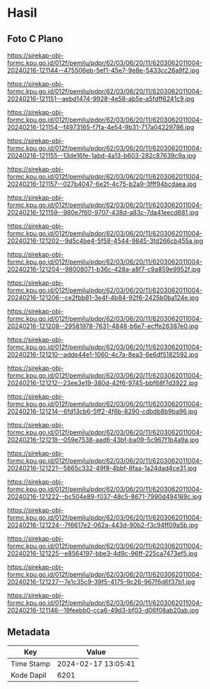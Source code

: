 # Hasil

## Foto C Plano

https://sirekap-obj-formc.kpu.go.id/012f/pemilu/pdpr/62/03/06/20/11/6203062011004-20240216-121144--475506eb-5ef1-45e7-9e8e-5433cc26a9f2.jpg

https://sirekap-obj-formc.kpu.go.id/012f/pemilu/pdpr/62/03/06/20/11/6203062011004-20240216-121151--aebd1474-9928-4e58-ab5e-a5fdff6241c9.jpg

https://sirekap-obj-formc.kpu.go.id/012f/pemilu/pdpr/62/03/06/20/11/6203062011004-20240216-121154--f4973165-f7fa-4e54-9b31-717a04229786.jpg

https://sirekap-obj-formc.kpu.go.id/012f/pemilu/pdpr/62/03/06/20/11/6203062011004-20240216-121155--13de16fe-1abd-4a13-b603-282c87639c9a.jpg

https://sirekap-obj-formc.kpu.go.id/012f/pemilu/pdpr/62/03/06/20/11/6203062011004-20240216-121157--027b4047-6e2f-4c75-b2a9-3fff94bcdaea.jpg

https://sirekap-obj-formc.kpu.go.id/012f/pemilu/pdpr/62/03/06/20/11/6203062011004-20240216-121159--980e7f60-9707-438d-a83c-7da41eecd681.jpg

https://sirekap-obj-formc.kpu.go.id/012f/pemilu/pdpr/62/03/06/20/11/6203062011004-20240216-121202--9d5c4be4-5f58-4544-9845-3fd266cb455a.jpg

https://sirekap-obj-formc.kpu.go.id/012f/pemilu/pdpr/62/03/06/20/11/6203062011004-20240216-121204--98008071-b36c-428a-a8f7-c9a859e9952f.jpg

https://sirekap-obj-formc.kpu.go.id/012f/pemilu/pdpr/62/03/06/20/11/6203062011004-20240216-121206--ce2fbb81-3e4f-4b84-92f6-2425b0ba124e.jpg

https://sirekap-obj-formc.kpu.go.id/012f/pemilu/pdpr/62/03/06/20/11/6203062011004-20240216-121208--29581978-7631-4848-b6e7-ecffe26387e0.jpg

https://sirekap-obj-formc.kpu.go.id/012f/pemilu/pdpr/62/03/06/20/11/6203062011004-20240216-121210--adde44e1-1060-4c7a-8ea3-6e6df5182592.jpg

https://sirekap-obj-formc.kpu.go.id/012f/pemilu/pdpr/62/03/06/20/11/6203062011004-20240216-121212--23ee3e19-380d-42f6-9745-bbf68f7d3922.jpg

https://sirekap-obj-formc.kpu.go.id/012f/pemilu/pdpr/62/03/06/20/11/6203062011004-20240216-121214--6fd13cb6-5ff2-4f6b-8290-cdbdb8b9ba96.jpg

https://sirekap-obj-formc.kpu.go.id/012f/pemilu/pdpr/62/03/06/20/11/6203062011004-20240216-121218--059e7538-aad6-43bf-ba09-5c967f1b4a9a.jpg

https://sirekap-obj-formc.kpu.go.id/012f/pemilu/pdpr/62/03/06/20/11/6203062011004-20240216-121221--5865c332-49f8-4bbf-8faa-1a24dad4ce31.jpg

https://sirekap-obj-formc.kpu.go.id/012f/pemilu/pdpr/62/03/06/20/11/6203062011004-20240216-121222--bc504e89-f037-48c5-8671-7990d494169c.jpg

https://sirekap-obj-formc.kpu.go.id/012f/pemilu/pdpr/62/03/06/20/11/6203062011004-20240216-121224--7f6617e2-062a-443d-90b2-f3c94ff09a5b.jpg

https://sirekap-obj-formc.kpu.go.id/012f/pemilu/pdpr/62/03/06/20/11/6203062011004-20240216-121225--e8564197-bbe3-4d9c-96ff-225ca7473ef5.jpg

https://sirekap-obj-formc.kpu.go.id/012f/pemilu/pdpr/62/03/06/20/11/6203062011004-20240216-121227--7e1c35c9-39f5-4175-9c26-967f6d6f37b1.jpg

https://sirekap-obj-formc.kpu.go.id/012f/pemilu/pdpr/62/03/06/20/11/6203062011004-20240216-121146--19feebb0-cca6-49d3-bf03-d06f08ab20ab.jpg


## Metadata

| Key        | Value               |
| ---------- | ------------------- |
| Time Stamp | 2024-02-17 13:05:41 |
| Kode Dapil | 6201                |




